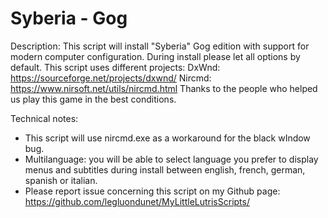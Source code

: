 # Syberia - Gog

Description:
This script will install "Syberia" Gog edition with support for modern computer configuration.
During install please let all options by default.
This script uses different projects:
DxWnd: https://sourceforge.net/projects/dxwnd/
Nircmd: https://www.nirsoft.net/utils/nircmd.html
Thanks to the people who helped us play this game in the best conditions.

Technical notes:
- This script will use nircmd.exe as a workaround for the black wIndow bug.
- Multilanguage: you will be able to select language you prefer to display menus and subtitles during install between english, french, german, spanish or italian.
- Please report issue concerning this script on my Github page:
https://github.com/legluondunet/MyLittleLutrisScripts/
